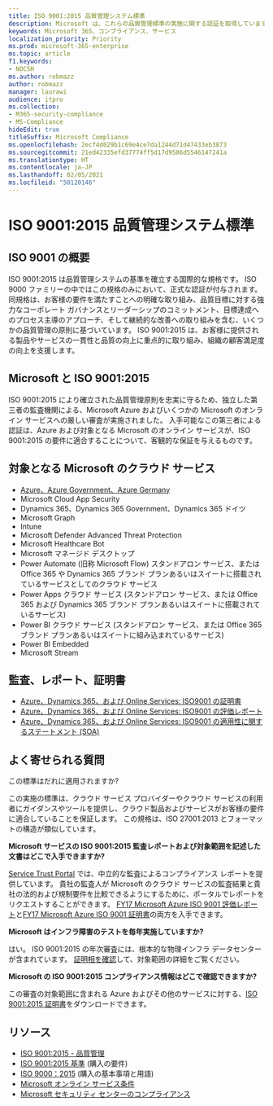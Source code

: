 ```yaml
---
title: ISO 9001:2015 品質管理システム標準
description: Microsoft は、これらの品質管理標準の実施に関する認証を取得しています。
keywords: Microsoft 365、コンプライアンス、サービス
localization_priority: Priority
ms.prod: microsoft-365-enterprise
ms.topic: article
f1.keywords:
- NOCSH
ms.author: robmazz
author: robmazz
manager: laurawi
audience: itpro
ms.collection:
- M365-security-compliance
- MS-Compliance
hideEdit: true
titleSuffix: Microsoft Compliance
ms.openlocfilehash: 2ecf4d029b1c69e4ce7da1244d71d47433eb3873
ms.sourcegitcommit: 21ed42335efd37774ff5d17d9586d5546147241a
ms.translationtype: HT
ms.contentlocale: ja-JP
ms.lasthandoff: 02/05/2021
ms.locfileid: "50120146"
---
```

# <a name="iso-90012015-quality-management-systems-standards"></a>ISO 9001:2015 品質管理システム標準

## <a name="iso-9001-overview"></a>ISO 9001 の概要

ISO 9001:2015 は品質管理システムの基準を確立する国際的な規格です。 ISO 9000 ファミリーの中ではこの規格のみにおいて、正式な認証が付与されます。 同規格は、お客様の要件を満たすことへの明確な取り組み、品質目標に対する強力なコーポレート ガバナンスとリーダーシップのコミットメント、目標達成へのプロセス主導のアプローチ、そして継続的な改善への取り組みを含む、いくつかの品質管理の原則に基づいています。 ISO 9001:2015 は、お客様に提供される製品やサービスの一貫性と品質の向上に重点的に取り組み、組織の顧客満足度の向上を支援します。

## <a name="microsoft-and-iso-90012015"></a>Microsoft と ISO 9001:2015

ISO 9001:2015 により確立された品質管理原則を忠実に守るため、独立した第三者の監査機関による、Microsoft Azure およびいくつかの Microsoft のオンライン サービスへの厳しい審査が実施されました。 入手可能なこの第三者による認証は、Azure および対象となる Microsoft のオンライン サービスが、ISO 9001:2015 の要件に適合することについて、客観的な保証を与えるものです。

## <a name="microsoft-in-scope-cloud-services"></a>対象となる Microsoft のクラウド サービス

- [Azure、Azure Government、Azure Germany](https://aka.ms/AzureCompliance)
- Microsoft Cloud App Security
- Dynamics 365、Dynamics 365 Government、Dynamics 365 ドイツ
- Microsoft Graph
- Intune
- Microsoft Defender Advanced Threat Protection
- Microsoft Healthcare Bot
- Microsoft マネージド デスクトップ
- Power Automate (旧称 Microsoft Flow) スタンドアロン サービス、または Office 365 や Dynamics 365 ブランド プランあるいはスイートに搭載されているサービスとしてのクラウド サービス
- Power Apps クラウド サービス (スタンドアロン サービス、または Office 365 および Dynamics 365 ブランド プランあるいはスイートに搭載されているサービス)
- Power BI クラウド サービス (スタンドアロン サービス、または Office 365 ブランド プランあるいはスイートに組み込まれているサービス)
- Power BI Embedded
- Microsoft Stream

## <a name="audits-reports-and-certificates"></a>監査、レポート、証明書

- [Azure、Dynamics 365、および Online Services: ISO9001 の証明書](https://aka.ms/azureiso9001cert)
- [Azure、Dynamics 365、および Online Services: ISO9001 の評価レポート](https://aka.ms/azureiso9001report)
- [Azure、Dynamics 365、および Online Services: ISO9001 の適用性に関するステートメント (SOA)](https://aka.ms/azureiso9001soa)

## <a name="frequently-asked-questions"></a>よく寄せられる質問

この標準はだれに適用されますか?

この実施の標準は、クラウド サービス プロバイダーやクラウド サービスの利用者にガイダンスやツールを提供し、クラウド製品およびサービスがお客様の要件に適合していることを保証します。 この規格は、ISO 27001:2013 とフォーマットの構造が類似しています。

**Microsoft サービスの ISO 9001:2015 監査レポートおよび対象範囲を記述した文書はどこで入手できますか?**

[Service Trust Portal](/microsoft-365/compliance/get-started-with-service-trust-portal) では、中立的な監査によるコンプライアンス レポートを提供しています。 貴社の監査人が Microsoft のクラウド サービスの監査結果と貴社の法的および規制要件を比較できるようにするために、ポータルでレポートをリクエストすることができます。 [FY17 Microsoft Azure ISO 9001 評価レポート](https://www.microsoft.com/?ref=aka)と[FY17 Microsoft Azure ISO 9001 証明書](https://www.microsoft.com/?ref=aka)の両方を入手できます。

**Microsoft はインフラ障害のテストを毎年実施していますか?**

はい。 ISO 9001:2015 の年次審査には、根本的な物理インフラ データセンターが含まれています。 [証明相を確認](https://www.microsoft.com/?ref=aka)して、対象範囲の詳細をご覧ください。

**Microsoft の ISO 9001:2015 コンプライアンス情報はどこで確認できますか?**

この審査の対象範囲に含まれる Azure およびその他のサービスに対する、[ISO 9001:2015 証明書](https://www.microsoft.com/?ref=aka)をダウンロードできます。

## <a name="resources"></a>リソース

- [ISO 9001:2015 - 品質管理](https://www.iso.org/iso-9001-quality-management.html)
- [ISO 9001:2015 基準](https://www.iso.org/standard/62085.html) (購入の要件)
- [ISO 9000：2015](https://www.iso.org/standard/45481.html) (購入の基本事項と用語)
- [Microsoft オンライン サービス条件](https://aka.ms/Online-Services-Terms)
- [Microsoft セキュリティ センターのコンプライアンス](https://www.microsoft.com/trust-center/compliance/compliance-overview)
